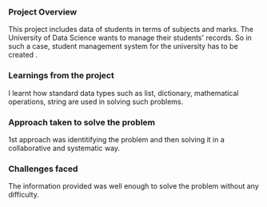 ### Project Overview

 This project includes data of students in terms of subjects and marks. The University of Data Science wants to manage their students' records. So in such a case, student management system for the university has to be created .


### Learnings from the project

 I learnt how standard data types such as list, dictionary, mathematical operations, string are used in solving such problems.


### Approach taken to solve the problem

 1st approach was identitifying the problem and then solving it in a collaborative and systematic way.


### Challenges faced

 The information provided was well enough to solve the problem without any difficulty.


